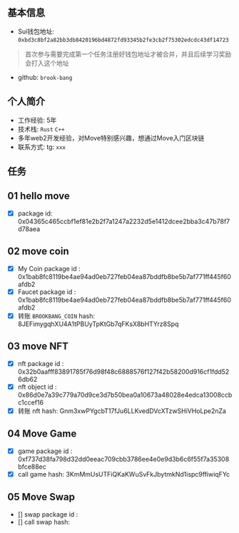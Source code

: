 ## 基本信息
- Sui钱包地址: `0xbd3c8bf2a82bb3db8420196bd4872fd93345b2fe3cb2f75302edcdc43df14723`
> 首次参与需要完成第一个任务注册好钱包地址才被合并，并且后续学习奖励会打入这个地址
- github: `brook-bang`

## 个人简介
- 工作经验: 5年
- 技术栈: `Rust` `C++`
- 多年web2开发经验，对Move特别感兴趣，想通过Move入门区块链
- 联系方式: tg: `xxx` 

## 任务

##   01 hello move  
- [x] package id: 0x04365c465ccbf1ef81e2b2f7a1247a2232d5e1412dcee2bba3c47b78f7d78aea

##   02 move coin
- [x] My Coin package id : 0x1bab8fc8119be4ae94ad0eb727feb04ea87bddfb8be5b7af771ff445f60afdb2
- [x] Faucet package id : 0x1bab8fc8119be4ae94ad0eb727feb04ea87bddfb8be5b7af771ff445f60afdb2
- [x] 转账 `BROOKBANG_COIN` hash: 8JEFimygqhXU4A1tPBUyTpKtGb7qFKsX8bHTYrz8Spq

##   03 move NFT
- [x] nft package id : 0x32b0aafff83891785f76d98f48c6888576f127f42b58200d916cf1fdd526db62
- [x] nft object id : 0x86d0e7a39c779a70d9ce3d7b50bea0a10673a48028e4edca13008ccbc1ccef16
- [x] 转账 nft hash: Gnm3xwPYgcbT17fJu6LLKvedDVcXTzwSHiVHoLpe2nZa

##   04 Move Game
- [x] game package id : 0xf737d38fa798d32dd0eeac709cbb3786ee4e0e9d3b6c6f55f7a35308bfce88ec
- [x] call game hash: 3KmMmUsUTFiQKaKWuSvFkJbytmkNd1ispc9ffiwiqFYc

##   05 Move Swap
- [] swap package id :
- [] call swap hash:
